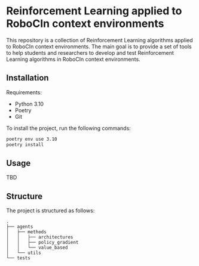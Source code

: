 # Reinforcement Learning applied to RoboCIn context environments

This repository is a collection of Reinforcement Learning algorithms applied to RoboCIn context environments. The main goal is to provide a set of tools to help students and researchers to develop and test Reinforcement Learning algorithms in RoboCIn context environments.

## Installation

Requirements:
- Python 3.10
- Poetry
- Git

To install the project, run the following commands:

```bash
poetry env use 3.10
poetry install
```

## Usage

TBD

## Structure

The project is structured as follows:

```
.
├── agents
│   ├── methods
│   │   ├── architectures
│   │   ├── policy_gradient
│   │   └── value_based
│   └── utils
└── tests
```
